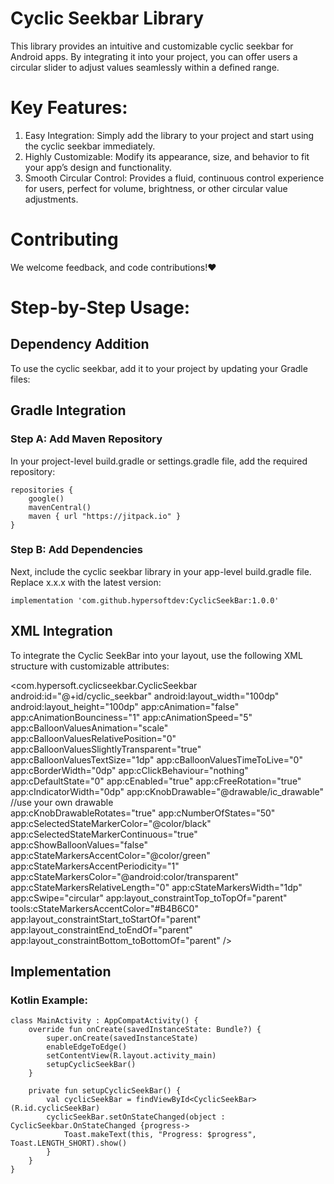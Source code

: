 # Cyclic Seekbar Library
This library provides an intuitive and customizable cyclic seekbar for Android apps. By integrating it into your project, you can offer users a circular slider to adjust values seamlessly within a defined range.

# Key Features:
1. Easy Integration: Simply add the library to your project and start using the cyclic seekbar immediately.
2. Highly Customizable:  Modify its appearance, size, and behavior to fit your app’s design and functionality.
3. Smooth Circular Control: Provides a fluid, continuous control experience for users, perfect for volume, brightness, or other circular value adjustments.

# Contributing

We welcome feedback, and code contributions!❤️

# Step-by-Step Usage: 

## Dependency Addition
To use the cyclic seekbar, add it to your project by updating your Gradle files:


## Gradle Integration

### Step A: Add Maven Repository

In your project-level build.gradle or settings.gradle file, add the required repository:
```
repositories {
    google()
    mavenCentral()
    maven { url "https://jitpack.io" }
}
```  

### Step B: Add Dependencies

Next, include the cyclic seekbar library in your app-level build.gradle file. Replace x.x.x with the latest version:
```
implementation 'com.github.hypersoftdev:CyclicSeekBar:1.0.0'

```


## XML Integration

To integrate the Cyclic SeekBar into your layout, use the following XML structure with customizable attributes:

<com.hypersoft.cyclicseekbar.CyclicSeekbar
    android:id="@+id/cyclic_seekbar"
    android:layout_width="100dp"
    android:layout_height="100dp"
    app:cAnimation="false"
    app:cAnimationBounciness="1"
    app:cAnimationSpeed="5"
    app:cBalloonValuesAnimation="scale"
    app:cBalloonValuesRelativePosition="0"
    app:cBalloonValuesSlightlyTransparent="true"
    app:cBalloonValuesTextSize="1dp"
    app:cBalloonValuesTimeToLive="0"
    app:cBorderWidth="0dp"
    app:cClickBehaviour="nothing"
    app:cDefaultState="0"
    app:cEnabled="true"
    app:cFreeRotation="true"
    app:cIndicatorWidth="0dp"
    app:cKnobDrawable="@drawable/ic_drawable"  //use your own drawable  
    app:cKnobDrawableRotates="true"
    app:cNumberOfStates="50"
    app:cSelectedStateMarkerColor="@color/black"
    app:cSelectedStateMarkerContinuous="true"
    app:cShowBalloonValues="false"
    app:cStateMarkersAccentColor="@color/green"
    app:cStateMarkersAccentPeriodicity="1"
    app:cStateMarkersColor="@android:color/transparent"
    app:cStateMarkersRelativeLength="0"
    app:cStateMarkersWidth="1dp"
    app:cSwipe="circular"
    app:layout_constraintTop_toTopOf="parent"
    tools:cStateMarkersAccentColor="#B4B6C0"
    app:layout_constraintStart_toStartOf="parent"
    app:layout_constraintEnd_toEndOf="parent"
    app:layout_constraintBottom_toBottomOf="parent"
    />


## Implementation

### Kotlin Example:

```
class MainActivity : AppCompatActivity() {
    override fun onCreate(savedInstanceState: Bundle?) {
        super.onCreate(savedInstanceState)
        enableEdgeToEdge()
        setContentView(R.layout.activity_main)
        setupCyclicSeekBar()
    }

    private fun setupCyclicSeekBar() {
        val cyclicSeekBar = findViewById<CyclicSeekBar>(R.id.cyclicSeekBar)
        cyclicSeekBar.setOnStateChanged(object : CyclicSeekbar.OnStateChanged {progress->
            Toast.makeText(this, "Progress: $progress", Toast.LENGTH_SHORT).show()
        }
    }
}
```



